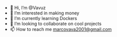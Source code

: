 - 👋 Hi, I’m @Vavuz
- 👀 I’m interested in making money
- 🌱 I’m currently learning Dockers
- 💞️ I’m looking to collaborate on cool projects
- 📫 How to reach me <marcovava2001@gmail.com>
